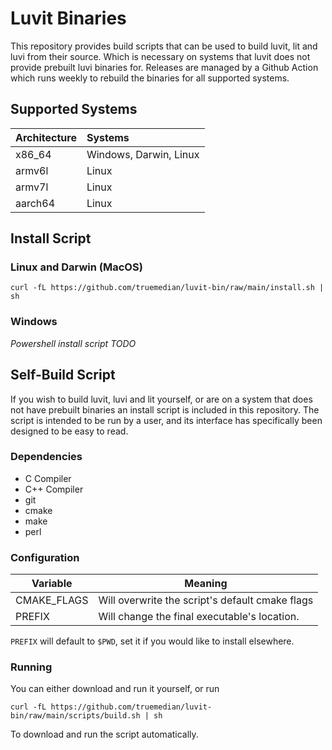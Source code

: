 
# Luvit Binaries

This repository provides build scripts that can be used to build luvit, lit and luvi from their source. Which is
necessary on systems that luvit does not provide prebuilt luvi binaries for. Releases are managed by a Github Action
which runs weekly to rebuild the binaries for all supported systems.

## Supported Systems

| Architecture | Systems                |
| ------------ |:---------------------- |
| x86_64       | Windows, Darwin, Linux |
| armv6l       | Linux                  |
| armv7l       | Linux                  |
| aarch64      | Linux                  |

## Install Script

### Linux and Darwin (MacOS)

```shell
curl -fL https://github.com/truemedian/luvit-bin/raw/main/install.sh | sh
```

### Windows

*Powershell install script TODO*

## Self-Build Script

If you wish to build luvit, luvi and lit yourself, or are on a system that does not have prebuilt binaries an install
script is included in this repository. The script is intended to be run by a user, and its interface has specifically
been designed to be easy to read.

### Dependencies

- C Compiler
- C++ Compiler
- git
- cmake
- make
- perl

### Configuration

| Variable    | Meaning                                         |
| ----------- | ----------------------------------------------- |
| CMAKE_FLAGS | Will overwrite the script's default cmake flags |
| PREFIX      | Will change the final executable's location.    |

`PREFIX` will default to `$PWD`, set it if you would like to install elsewhere.

### Running

You can either download and run it yourself, or run

```shell
curl -fL https://github.com/truemedian/luvit-bin/raw/main/scripts/build.sh | sh
```

To download and run the script automatically.
